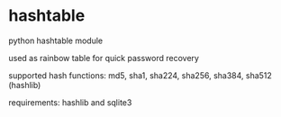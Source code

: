 hashtable
=========
python hashtable module

used as rainbow table for quick password recovery

supported hash functions: md5, sha1, sha224, sha256, sha384, sha512 (hashlib)

requirements:  hashlib and sqlite3
